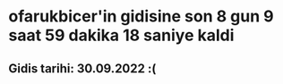 # ofarukbicer'in gidisine son 8 gun 9 saat 59 dakika 18 saniye kaldi

## Gidis tarihi: 30.09.2022 :(